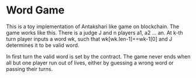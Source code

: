 # Word Game

This is a toy implementation of Antakshari like game on blockchain. The game works like this. 
There is a judge J and n players a1, a2 ... an. At k-th turn player inputs a word wk, such that
wk[wk.len-1]==wk-1[0] and J determines it to be valid word. 

In first turn the valid word is set by the contract. 
The game never ends when all but one player run out of lives, either by guessing a wrong word or passing their turns.
